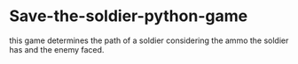 # Save-the-soldier-python-game
this game determines the path of a soldier considering the ammo the soldier has and the enemy faced.
